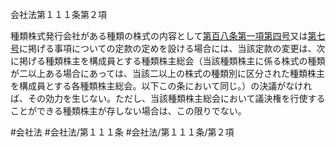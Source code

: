 会社法第１１１条第２項

種類株式発行会社がある種類の株式の内容として[第百八条第一項第四号](会社法＿＿＿＿第１０８条第１項第４号)又は[第七号](会社法＿＿＿＿第１１１条第２項第７号)に掲げる事項についての定款の定めを設ける場合には、当該定款の変更は、次に掲げる種類株主を構成員とする種類株主総会（当該種類株主に係る株式の種類が二以上ある場合にあっては、当該二以上の株式の種類別に区分された種類株主を構成員とする各種類株主総会。以下この条において同じ。）の決議がなければ、その効力を生じない。ただし、当該種類株主総会において議決権を行使することができる種類株主が存しない場合は、この限りでない。

#会社法
#会社法/第１１１条
#会社法/第１１１条/第２項
